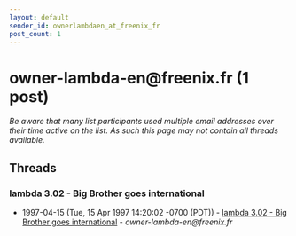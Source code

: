 ```yaml
---
layout: default
sender_id: ownerlambdaen_at_freenix_fr
post_count: 1
---
```


# owner-lambda-en<span>@</span>freenix.fr (1 post)

_Be aware that many list participants used multiple email addresses over their time active on the list. As such this page may not contain all threads available._

## Threads

### lambda 3.02 - Big Brother goes international
+ 1997-04-15 (Tue, 15 Apr 1997 14:20:02 -0700 (PDT)) - [lambda 3.02 - Big Brother goes international](/archive/1997/04/4697d90bf6c507be6bfabeb6830a28e4aaaceeb919ad1040701f3984892d7231) - _owner-lambda-en@freenix.fr_

